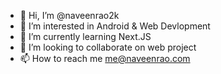 - 👋 Hi, I’m @naveenrao2k
- 👀 I’m interested in Android & Web Devlopment
- 🌱 I’m currently learning Next.JS
- 💞️ I’m looking to collaborate on web project
- 📫 How to reach me me@naveenrao.com

<!---
naveenrao2k/naveenrao2k is a ✨ special ✨ repository because its `README.md` (this file) appears on your GitHub profile.
You can click the Preview link to take a look at your changes.
--->
